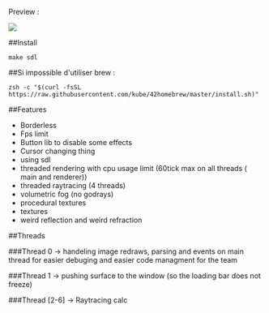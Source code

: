 Preview :


![](https://puu.sh/u78ji/7d009c8f25.png)




##Install
```Shell
make sdl

```

##Si impossible d'utiliser brew :

```Shell
zsh -c "$(curl -fsSL https://raw.githubusercontent.com/kube/42homebrew/master/install.sh)"
```



##Features

* Borderless
* Fps limit
* Button lib to disable some effects
* Cursor changing thing
* using sdl
* threaded rendering with cpu usage limit (60tick max on all threads ( main and renderer))
* threaded raytracing (4 threads)
* volumetric fog (no godrays)
* procedural textures
* textures
* weird reflection and weird refraction

##Threads

###Thread 0 -> handeling image redraws, parsing and events on main thread for easier debuging and easier code managment for the team


###Thread 1 -> pushing surface to the window (so the loading bar does not freeze)


###Thread [2-6] -> Raytracing calc